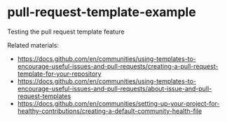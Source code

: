 # pull-request-template-example
Testing the pull request template feature

Related materials:
- https://docs.github.com/en/communities/using-templates-to-encourage-useful-issues-and-pull-requests/creating-a-pull-request-template-for-your-repository
- https://docs.github.com/en/communities/using-templates-to-encourage-useful-issues-and-pull-requests/about-issue-and-pull-request-templates
- https://docs.github.com/en/communities/setting-up-your-project-for-healthy-contributions/creating-a-default-community-health-file
